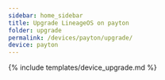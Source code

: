```yaml
---
sidebar: home_sidebar
title: Upgrade LineageOS on payton
folder: upgrade
permalink: /devices/payton/upgrade/
device: payton
---
```

{% include templates/device_upgrade.md %}
